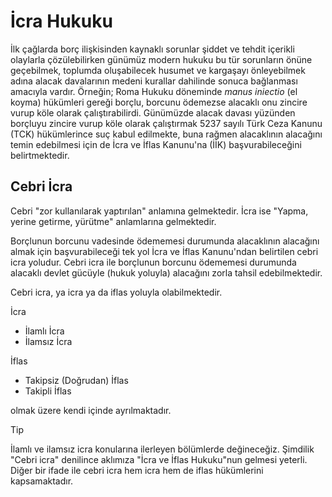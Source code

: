 # İcra Hukuku

İlk çağlarda borç ilişkisinden kaynaklı sorunlar şiddet ve tehdit içerikli olaylarla çözülebilirken günümüz modern hukuku bu tür sorunların önüne geçebilmek, toplumda oluşabilecek husumet ve kargaşayı önleyebilmek adına alacak davalarının medeni kurallar dahilinde sonuca bağlanması amacıyla vardır. Örneğin; Roma Hukuku döneminde *manus iniectio* (el koyma) hükümleri gereği borçlu, borcunu ödemezse alacaklı onu zincire vurup köle olarak çalıştırabilirdi. Günümüzde alacak davası yüzünden borçluyu zincire vurup köle olarak çalıştırmak 5237 sayılı Türk Ceza Kanunu (TCK) hükümlerince suç kabul edilmekte, buna rağmen alacaklının alacağını temin edebilmesi için de İcra ve İflas Kanunu'na (İİK) başvurabileceğini belirtmektedir.

## Cebri İcra

Cebri "zor kullanılarak yaptırılan" anlamına gelmektedir. İcra ise "Yapma, yerine getirme, yürütme" anlamlarına gelmektedir.

Borçlunun borcunu vadesinde ödememesi durumunda alacaklının alacağını almak için başvurabileceği tek yol İcra ve İflas Kanunu'ndan belirtilen cebri icra yoludur. Cebri icra ile borçlunun borcunu ödememesi durumunda alacaklı devlet gücüyle (hukuk yoluyla) alacağını zorla tahsil edebilmektedir.

Cebri icra, ya icra ya da iflas yoluyla olabilmektedir. 

İcra

* İlamlı İcra
* İlamsız İcra

İflas

* Takipsiz (Doğrudan) İflas
* Takipli İflas

olmak üzere kendi içinde ayrılmaktadır.

> [!Tip]
> İlamlı ve ilamsız icra konularına ilerleyen bölümlerde değineceğiz. Şimdilik "Cebri icra" denilince aklımıza "İcra ve İflas Hukuku"nun gelmesi yeterli. Diğer bir ifade ile cebri icra hem icra hem de iflas hükümlerini kapsamaktadır.





